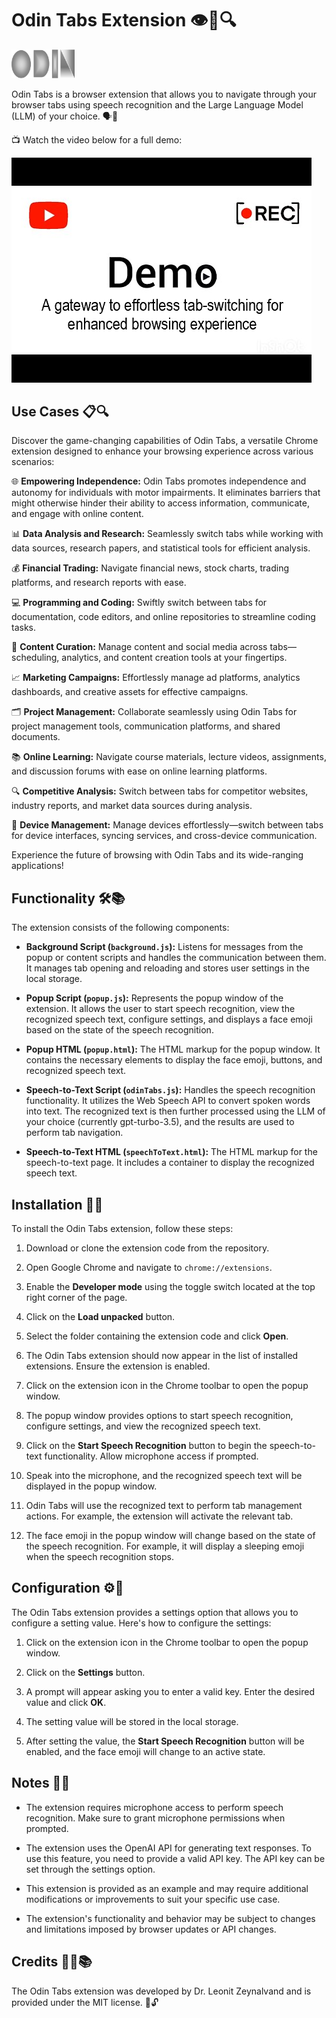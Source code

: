 # Odin Tabs Extension 👁️🎤🔍
<img src="img/odin-logo-382023.png" alt="odin-tabs Logo" width="20%">

Odin Tabs is a browser extension that allows you to navigate through your browser tabs using speech recognition and the Large Language Model (LLM) of your choice. 🗣️💬

📺 Watch the video below for a full demo:

[![Demo Video](img/demo.png)](https://www.youtube.com/watch?v=2lvl9aD4VXw)

## Use Cases 📋🔍

Discover the game-changing capabilities of Odin Tabs, a versatile Chrome extension designed to enhance your browsing experience across various scenarios:

🌐 **Empowering Independence:** Odin Tabs promotes independence and autonomy for individuals with motor impairments. It eliminates barriers that might otherwise hinder their ability to access information, communicate, and engage with online content.

📊 **Data Analysis and Research:** Seamlessly switch tabs while working with data sources, research papers, and statistical tools for efficient analysis.

💰 **Financial Trading:** Navigate financial news, stock charts, trading platforms, and research reports with ease.

💻 **Programming and Coding:** Swiftly switch between tabs for documentation, code editors, and online repositories to streamline coding tasks.

📝 **Content Curation:** Manage content and social media across tabs—scheduling, analytics, and content creation tools at your fingertips.

📈 **Marketing Campaigns:** Effortlessly manage ad platforms, analytics dashboards, and creative assets for effective campaigns.

🗂️ **Project Management:** Collaborate seamlessly using Odin Tabs for project management tools, communication platforms, and shared documents.

📚 **Online Learning:** Navigate course materials, lecture videos, assignments, and discussion forums with ease on online learning platforms.

🔍 **Competitive Analysis:** Switch between tabs for competitor websites, industry reports, and market data sources during analysis.

📱 **Device Management:** Manage devices effortlessly—switch between tabs for device interfaces, syncing services, and cross-device communication.

Experience the future of browsing with Odin Tabs and its wide-ranging applications!

## Functionality 🛠️📚

The extension consists of the following components:

- **Background Script (`background.js`):** Listens for messages from the popup or content scripts and handles the communication between them. It manages tab opening and reloading and stores user settings in the local storage.

- **Popup Script (`popup.js`):** Represents the popup window of the extension. It allows the user to start speech recognition, view the recognized speech text, configure settings, and displays a face emoji based on the state of the speech recognition.

- **Popup HTML (`popup.html`):** The HTML markup for the popup window. It contains the necessary elements to display the face emoji, buttons, and recognized speech text.

- **Speech-to-Text Script (`odinTabs.js`):** Handles the speech recognition functionality. It utilizes the Web Speech API to convert spoken words into text. The recognized text is then further processed using the LLM of your choice (currently gpt-turbo-3.5), and the results are used to perform tab navigation.

- **Speech-to-Text HTML (`speechToText.html`):** The HTML markup for the speech-to-text page. It includes a container to display the recognized speech text.

## Installation 🚀🔧

To install the Odin Tabs extension, follow these steps:

1. Download or clone the extension code from the repository.

2. Open Google Chrome and navigate to `chrome://extensions`.

3. Enable the **Developer mode** using the toggle switch located at the top right corner of the page.

4. Click on the **Load unpacked** button.

5. Select the folder containing the extension code and click **Open**.

6. The Odin Tabs extension should now appear in the list of installed extensions. Ensure the extension is enabled.

7. Click on the extension icon in the Chrome toolbar to open the popup window.

8. The popup window provides options to start speech recognition, configure settings, and view the recognized speech text.

9. Click on the **Start Speech Recognition** button to begin the speech-to-text functionality. Allow microphone access if prompted.

10. Speak into the microphone, and the recognized speech text will be displayed in the popup window.

11. Odin Tabs will use the recognized text to perform tab management actions. For example, the extension will activate the relevant tab.

12. The face emoji in the popup window will change based on the state of the speech recognition. For example, it will display a sleeping emoji when the speech recognition stops.

## Configuration ⚙️🔧

The Odin Tabs extension provides a settings option that allows you to configure a setting value. Here's how to configure the settings:

1. Click on the extension icon in the Chrome toolbar to open the popup window.

2. Click on the **Settings** button.

3. A prompt will appear asking you to enter a valid key. Enter the desired value and click **OK**.

4. The setting value will be stored in the local storage.

5. After setting the value, the **Start Speech Recognition** button will be enabled, and the face emoji will change to an active state.

## Notes 📝🚀

- The extension requires microphone access to perform speech recognition. Make sure to grant microphone permissions when prompted.

- The extension uses the OpenAI API for generating text responses. To use this feature, you need to provide a valid API key. The API key can be set through the settings option.

- This extension is provided as an example and may require additional modifications or improvements to suit your specific use case.

- The extension's functionality and behavior may be subject to changes and limitations imposed by browser updates or API changes.

## Credits 👨‍💻📚

The Odin Tabs extension was developed by Dr. Leonit Zeynalvand and is provided under the MIT license. 📜🔓
